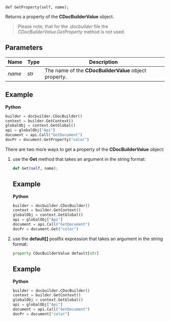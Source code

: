 `def GetProperty(self, name);`

Returns a property of the **CDocBuilderValue** object.

> Please note, that for the *.docbuilder* file the *CDocBuilderValue.GetProperty* method is not used.

## Parameters

| Name   | Type | Description                                           |
| ------ | ---- | ----------------------------------------------------- |
| *name* | str  | The name of the **CDocBuilderValue** object property. |

## Example

**Python**

``` py
builder = docbuilder.CDocBuilder()
context = builder.GetContext()
globalObj = context.GetGlobal()
api = globalObj["Api"]
document = api.Call("GetDocument")
docPr = document.GetProperty("color")
```

There are two more ways to get a property of the **CDocBuilderValue** object:

1. use the **Get** method that takes an argument in the string format:

   ``` py
   def Get(self, name);
   ```

   ## Example

   **Python**

   ``` py
   builder = docbuilder.CDocBuilder()
   context = builder.GetContext()
   globalObj = context.GetGlobal()
   api = globalObj["Api"]
   document = api.Call("GetDocument")
   docPr = document.Get("color")
   ```

2. use the **default\[]** postfix expression that takes an argument in the string format:

   ``` py
   property CDocBuilderValue default[str]
   ```

   ## Example

   **Python**

   ``` py
   builder = docbuilder.CDocBuilder()
   context = builder.GetContext()
   globalObj = context.GetGlobal()
   api = globalObj["Api"]
   document = api.Call("GetDocument")
   docPr = document["color"]
   ```
